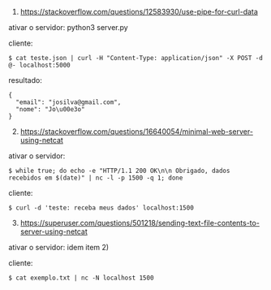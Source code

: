 1) https://stackoverflow.com/questions/12583930/use-pipe-for-curl-data

ativar o servidor:
python3 server.py

cliente:
```
$ cat teste.json | curl -H "Content-Type: application/json" -X POST -d @- localhost:5000
```
resultado:
```
{
  "email": "josilva@gmail.com", 
  "nome": "Jo\u00e3o"
}
```

2) https://stackoverflow.com/questions/16640054/minimal-web-server-using-netcat

ativar o servidor:
```
$ while true; do echo -e "HTTP/1.1 200 OK\n\n Obrigado, dados recebidos em $(date)" | nc -l -p 1500 -q 1; done
```

cliente:
```
$ curl -d 'teste: receba meus dados' localhost:1500
```
 
3) https://superuser.com/questions/501218/sending-text-file-contents-to-server-using-netcat

ativar o servidor: idem item 2)

cliente:
```
$ cat exemplo.txt | nc -N localhost 1500
```


